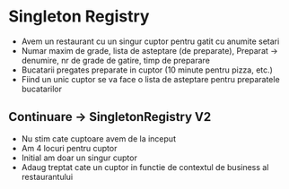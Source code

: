 # Singleton Registry

- Avem un restaurant cu un singur cuptor pentru gatit cu anumite setari
- Numar maxim de grade, lista de asteptare (de preparate), Preparat -> denumire, nr de grade de gatire, timp de preparare
- Bucatarii pregates preparate in cuptor (10 minute pentru pizza, etc.)
- Fiind un unic cuptor se va face o lista de asteptare pentru preparatele bucatarilor

## Continuare -> SingletonRegistry V2

- Nu stim cate cuptoare avem de la inceput
- Am 4 locuri pentru cuptor
- Initial am doar un singur cuptor
- Adaug treptat cate un cuptor in functie de contextul de business al restaurantului
